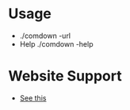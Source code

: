 # Usage

- ./comdown -url <url>
- Help ./comdown -help

# Website Support

- [See this](https://github.com/pwnholic/comdown/blob/e174efc9e2cd14f6f563ee5a67d4dc0de7afd5cf/web.go#L29)
